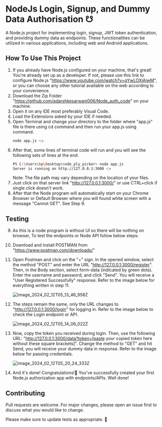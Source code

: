 # NodeJs Login, Signup, and Dummy Data Authorisation ☋
 
A Node.js project for implementing login, signup, JWT token authentication, and providing dummy data as endpoints. These functionalities can be utilized in various applications, including web and Android applications.

## How To Use This Project

1. If you already have Node.js configured on your machine, that's great! You're already set up as a developer. If not, please use this link to configure Node.js   "https://www.youtube.com/watch?v=qYwLOXjAiwM", or you can choose any other tutorial available on the web according to your convenience.
2. Download the Zip Folder "https://github.com/adarshkesarwani006/Node_auth_code" on your machine.
3. Open it on any IDE most preferably Visual Code.
4. Load the Extensions asked by your IDE if needed.
5. Open Terminal and change your directory to the folder where "app.js" file is there using cd command and then run your app.js using command.
    ```bash
    node app.js 👈
    ```   
6. After that, some lines of terminal code will run  and you will see the following sets of lines at the end.
    ```bash
    PS C:\Users\hp\Desktop\node_ply_picker> node app.js      
    Server is running on http://127.0.0.1:3000 👈
    ```
    Note: The file path may vary depending on the location of your files.
7. Just click on that server link "http://127.0.0.1:3000/" or use CTRL+click if single click doesn't work.
8. After that the Node program will automatically start on your Chrome Browser or Default Browser where you will found white screen with a message "Cannot GET\". See Step 9.

## Testing

9. As this is a node program is without UI so there will be nothing on browser, To test the endpoints or Node API follow below steps:
10. Download and install POSTMAN from "https://www.postman.com/downloads/"
11. Open Postman and click on the "+" sign. In the opened window, select the method "POST" and enter the URL "http://127.0.0.1:3000/register". Then, in the Body section, select form-data (indicated by green dots). Enter the username and password, and click "Send". You will receive a "User Registered Successfully" response. Refer to the image below for everything written in step 11.

    ![image_2024_02_12T05_13_46_958Z](https://github.com/adarshkesarwani006/Node_auth_code/assets/75213719/83524c67-017d-438d-b4fc-c75f8178b44b)

12. The steps remain the same, only the URL changes to "http://127.0.0.1:3000/login" for logging in. Refer to the image below to check the Login endpoint or API.

    ![image_2024_02_12T05_14_06_022Z](https://github.com/adarshkesarwani006/Node_auth_code/assets/75213719/a7b3916e-cde1-4c5e-94d2-3e175e3426cc)

13. Now, copy the token you received during login. Then, use the following URL: "http://127.0.0.1:3000/data?token=[paste your copied token here without these square brackets]". Change the method to "GET" and hit Send, you will receive your dummy data in response. Refer to the image below for passing credentials.

    ![image_2024_02_12T05_20_24_333Z](https://github.com/adarshkesarwani006/Node_auth_code/assets/75213719/2b5f3a9a-d1a2-4e86-a4bb-732db8323be1)

14. And it's done! Congratulations!🎉 You've successfully created your first Node.js authorization app with endpoints/APIs. Well done!

## Contributing
Pull requests are welcome. For major changes, please open an issue first to discuss what you would like to change.

Please make sure to update tests as appropriate. 🎃
